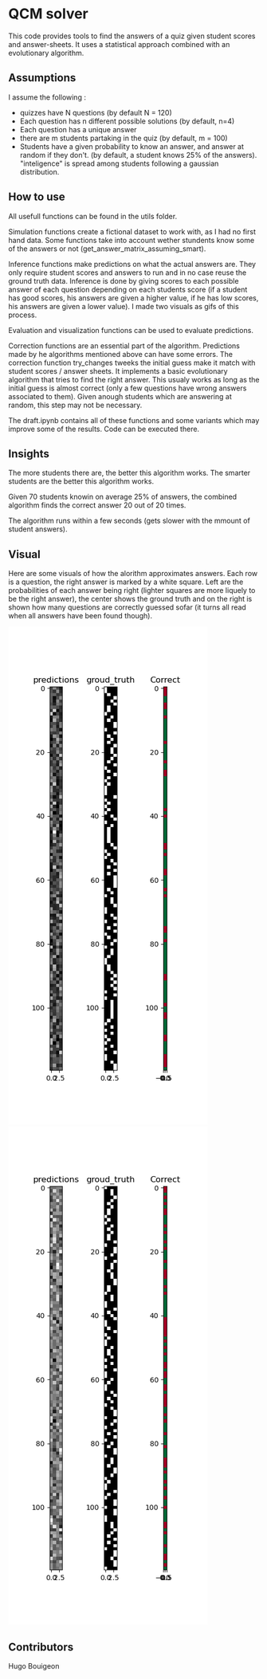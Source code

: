 # QCM solver

This code provides tools to find the answers of a quiz given student scores and answer-sheets.
It uses a statistical approach combined with an evolutionary algorithm.

## Assumptions

I assume the following :
- quizzes have N questions (by default N = 120)
- Each question has n different possible solutions (by default, n=4)
- Each question has a unique answer
- there are m students partaking in the quiz (by default, m = 100)
- Students have a given probability to know an answer, and answer at random if they don't. (by default, a student knows 25% of the answers). "inteligence" is spread among students following a gaussian distribution.

## How to use

All usefull functions can be found in the utils folder.

Simulation functions create a fictional dataset to work with, as I had no first hand data. Some functions take into account wether stundents know some of the answers or not (get_answer_matrix_assuming_smart).

Inference functions make predictions on what the actual answers are. They only require student scores and answers to run and in no case reuse the ground truth data. Inference is done by giving scores to each possible answer of each question depending on each students score (if a student has good scores, his answers are given a higher value, if he has low scores, his answers are given a lower value). I made two visuals as gifs of this process.

Evaluation and visualization functions can be used to evaluate predictions.

Correction functions are an essential part of the algorithm. Predictions made by he algorithms mentioned above can have some errors. The correction function try_changes tweeks the initial guess make it match with student scores / answer sheets. It implements a basic evolutionary algorithm that tries to find the right answer. This usualy works as long as the initial guess is almost correct (only a few questions have wrong answers associated to them). Given anough students which are answering at random, this step may not be necessary.

The draft.ipynb contains all of these functions and some variants which may improve some of the results. Code can be executed there.

## Insights

The more students there are, the better this algorithm works. The smarter students are the better this algorithm works.

Given 70 students knowin on average 25% of answers, the combined algorithm finds the correct answer 20 out of 20 times.

The algorithm runs within a few seconds (gets slower with the mmount of student answers).

## Visual

Here are some visuals of how the alorithm approximates answers. Each row is a question, the right answer is marked by a white square. Left are the probabilities of each answer being right (lighter squares are more liquely to be the right answer), the center shows the ground truth and on the right is shown how many questions are correctly guessed sofar (it turns all read when all answers have been found though).

![Alt text](<solver gif 1.gif>)
![Alt text](<solver gif 2.gif>)

## Contributors

Hugo Bouigeon 
